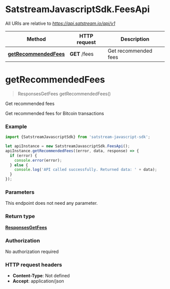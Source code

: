 # SatstreamJavascriptSdk.FeesApi

All URIs are relative to *https://api.satstream.io/api/v1*

Method | HTTP request | Description
------------- | ------------- | -------------
[**getRecommendedFees**](FeesApi.md#getRecommendedFees) | **GET** /fees | Get recommended fees

<a name="getRecommendedFees"></a>
# **getRecommendedFees**
> ResponsesGetFees getRecommendedFees()

Get recommended fees

Get recommended fees for Bitcoin transactions

### Example
```javascript
import {SatstreamJavascriptSdk} from 'satstream-javascript-sdk';

let apiInstance = new SatstreamJavascriptSdk.FeesApi();
apiInstance.getRecommendedFees((error, data, response) => {
  if (error) {
    console.error(error);
  } else {
    console.log('API called successfully. Returned data: ' + data);
  }
});
```

### Parameters
This endpoint does not need any parameter.

### Return type

[**ResponsesGetFees**](ResponsesGetFees.md)

### Authorization

No authorization required

### HTTP request headers

 - **Content-Type**: Not defined
 - **Accept**: application/json

